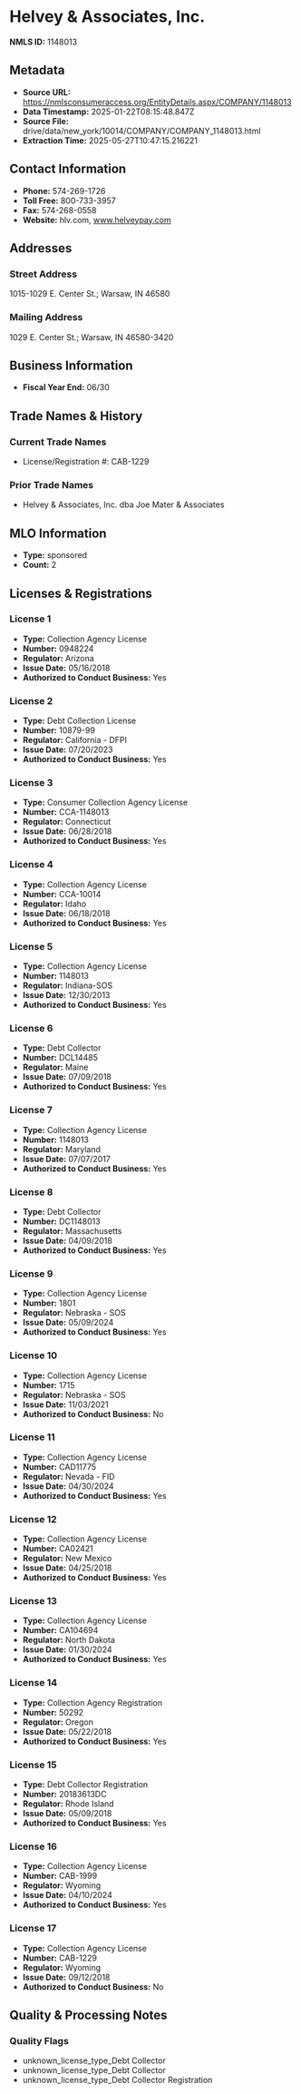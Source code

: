 # Helvey & Associates, Inc.

**NMLS ID:** 1148013

## Metadata
- **Source URL:** https://nmlsconsumeraccess.org/EntityDetails.aspx/COMPANY/1148013
- **Data Timestamp:** 2025-01-22T08:15:48.847Z
- **Source File:** drive/data/new_york/10014/COMPANY/COMPANY_1148013.html
- **Extraction Time:** 2025-05-27T10:47:15.216221

## Contact Information
- **Phone:** 574-269-1726
- **Toll Free:** 800-733-3957
- **Fax:** 574-268-0558
- **Website:** hlv.com, www.helveypay.com

## Addresses
### Street Address
1015-1029 E. Center St.; Warsaw, IN 46580

### Mailing Address
1029 E. Center St.; Warsaw, IN 46580-3420

## Business Information
- **Fiscal Year End:** 06/30

## Trade Names & History
### Current Trade Names
- License/Registration #: CAB-1229

### Prior Trade Names
- Helvey & Associates, Inc. dba Joe Mater & Associates

## MLO Information
- **Type:** sponsored
- **Count:** 2

## Licenses & Registrations

### License 1
- **Type:** Collection Agency License
- **Number:** 0948224
- **Regulator:** Arizona
- **Issue Date:** 05/16/2018
- **Authorized to Conduct Business:** Yes

### License 2
- **Type:** Debt Collection License
- **Number:** 10879-99
- **Regulator:** California - DFPI
- **Issue Date:** 07/20/2023
- **Authorized to Conduct Business:** Yes

### License 3
- **Type:** Consumer Collection Agency License
- **Number:** CCA-1148013
- **Regulator:** Connecticut
- **Issue Date:** 06/28/2018
- **Authorized to Conduct Business:** Yes

### License 4
- **Type:** Collection Agency License
- **Number:** CCA-10014
- **Regulator:** Idaho
- **Issue Date:** 06/18/2018
- **Authorized to Conduct Business:** Yes

### License 5
- **Type:** Collection Agency License
- **Number:** 1148013
- **Regulator:** Indiana-SOS
- **Issue Date:** 12/30/2013
- **Authorized to Conduct Business:** Yes

### License 6
- **Type:** Debt Collector
- **Number:** DCL14485
- **Regulator:** Maine
- **Issue Date:** 07/09/2018
- **Authorized to Conduct Business:** Yes

### License 7
- **Type:** Collection Agency License
- **Number:** 1148013
- **Regulator:** Maryland
- **Issue Date:** 07/07/2017
- **Authorized to Conduct Business:** Yes

### License 8
- **Type:** Debt Collector
- **Number:** DC1148013
- **Regulator:** Massachusetts
- **Issue Date:** 04/09/2018
- **Authorized to Conduct Business:** Yes

### License 9
- **Type:** Collection Agency License
- **Number:** 1801
- **Regulator:** Nebraska - SOS
- **Issue Date:** 05/09/2024
- **Authorized to Conduct Business:** Yes

### License 10
- **Type:** Collection Agency License
- **Number:** 1715
- **Regulator:** Nebraska - SOS
- **Issue Date:** 11/03/2021
- **Authorized to Conduct Business:** No

### License 11
- **Type:** Collection Agency License
- **Number:** CAD11775
- **Regulator:** Nevada - FID
- **Issue Date:** 04/30/2024
- **Authorized to Conduct Business:** Yes

### License 12
- **Type:** Collection Agency License
- **Number:** CA02421
- **Regulator:** New Mexico
- **Issue Date:** 04/25/2018
- **Authorized to Conduct Business:** Yes

### License 13
- **Type:** Collection Agency License
- **Number:** CA104694
- **Regulator:** North Dakota
- **Issue Date:** 01/30/2024
- **Authorized to Conduct Business:** Yes

### License 14
- **Type:** Collection Agency Registration
- **Number:** 50292
- **Regulator:** Oregon
- **Issue Date:** 05/22/2018
- **Authorized to Conduct Business:** Yes

### License 15
- **Type:** Debt Collector Registration
- **Number:** 20183613DC
- **Regulator:** Rhode Island
- **Issue Date:** 05/09/2018
- **Authorized to Conduct Business:** Yes

### License 16
- **Type:** Collection Agency License
- **Number:** CAB-1999
- **Regulator:** Wyoming
- **Issue Date:** 04/10/2024
- **Authorized to Conduct Business:** Yes

### License 17
- **Type:** Collection Agency License
- **Number:** CAB-1229
- **Regulator:** Wyoming
- **Issue Date:** 09/12/2018
- **Authorized to Conduct Business:** No

## Quality & Processing Notes
### Quality Flags
- unknown_license_type_Debt Collector
- unknown_license_type_Debt Collector
- unknown_license_type_Debt Collector Registration
